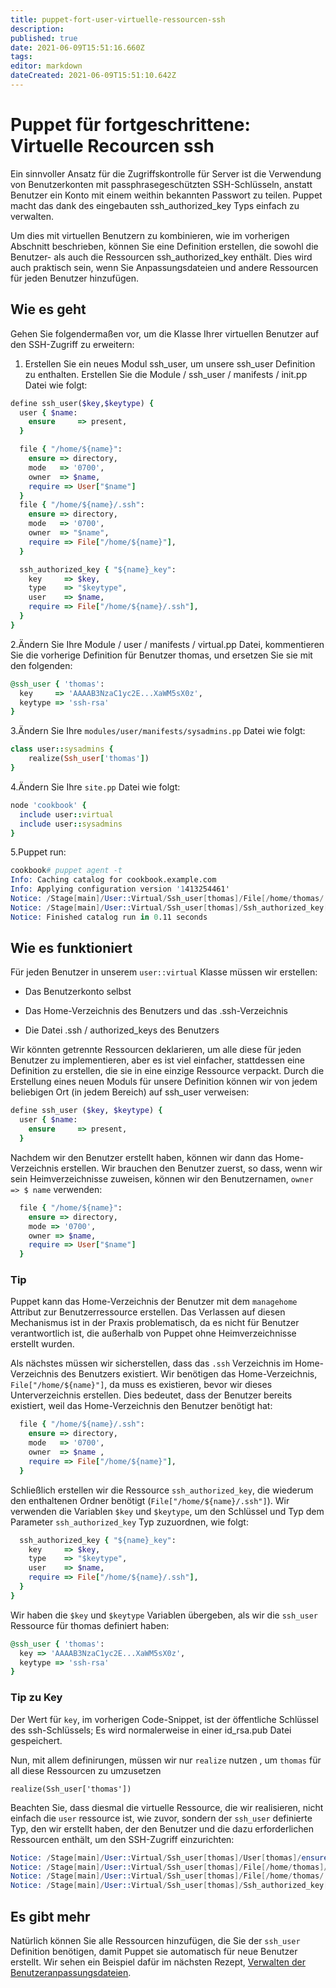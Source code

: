 ```yaml
---
title: puppet-fort-user-virtuelle-ressourcen-ssh
description: 
published: true
date: 2021-06-09T15:51:16.660Z
tags: 
editor: markdown
dateCreated: 2021-06-09T15:51:10.642Z
---
```


# Puppet für fortgeschrittene: Virtuelle Recourcen ssh

Ein sinnvoller Ansatz für die Zugriffskontrolle für Server ist die Verwendung von Benutzerkonten mit passphrasegeschützten SSH-Schlüsseln, anstatt Benutzer ein Konto mit einem weithin bekannten Passwort zu teilen. Puppet macht das dank des eingebauten ssh_authorized_key Typs einfach zu verwalten.

Um dies mit virtuellen Benutzern zu kombinieren, wie im vorherigen Abschnitt beschrieben, können Sie eine Definition erstellen, die sowohl die Benutzer- als auch die Ressourcen ssh_authorized_key enthält. Dies wird auch praktisch sein, wenn Sie Anpassungsdateien und andere Ressourcen für jeden Benutzer hinzufügen.

## Wie es geht

Gehen Sie folgendermaßen vor, um die Klasse Ihrer virtuellen Benutzer auf den SSH-Zugriff zu erweitern:

1. Erstellen Sie ein neues Modul ssh_user, um unsere ssh_user Definition zu enthalten. Erstellen Sie die Module / ssh_user / manifests / init.pp Datei wie folgt:

```ruby
define ssh_user($key,$keytype) {
  user { $name:
    ensure     => present,
  }

  file { "/home/${name}":
    ensure => directory,
    mode   => '0700',
    owner  => $name,
    require => User["$name"]
  }
  file { "/home/${name}/.ssh":
    ensure => directory,
    mode   => '0700',
    owner  => "$name",
    require => File["/home/${name}"],
  }

  ssh_authorized_key { "${name}_key":
    key     => $key,
    type    => "$keytype",
    user    => $name,
    require => File["/home/${name}/.ssh"],
  }
}
```

2.Ändern Sie Ihre Module / user / manifests / virtual.pp Datei, kommentieren Sie die vorherige Definition für Benutzer thomas, und ersetzen Sie sie mit den folgenden:

```ruby
@ssh_user { 'thomas':
  key     => 'AAAAB3NzaC1yc2E...XaWM5sX0z',
  keytype => 'ssh-rsa'
}
```

3.Ändern Sie Ihre `modules/user/manifests/sysadmins.pp` Datei wie folgt:

```ruby
class user::sysadmins {
    realize(Ssh_user['thomas'])
}
```

4.Ändern Sie Ihre `site.pp` Datei wie folgt:

```ruby
node 'cookbook' {
  include user::virtual
  include user::sysadmins
}
```

5.Puppet run:

```s
cookbook# puppet agent -t
Info: Caching catalog for cookbook.example.com
Info: Applying configuration version '1413254461'
Notice: /Stage[main]/User::Virtual/Ssh_user[thomas]/File[/home/thomas/.ssh]/ensure: created
Notice: /Stage[main]/User::Virtual/Ssh_user[thomas]/Ssh_authorized_key[thomas_key]/ensure: created
Notice: Finished catalog run in 0.11 seconds
```

## Wie es funktioniert

Für jeden Benutzer in unserem `user::virtual` Klasse müssen wir erstellen:

* Das Benutzerkonto selbst

* Das Home-Verzeichnis des Benutzers und das .ssh-Verzeichnis

* Die Datei .ssh / authorized_keys des Benutzers

Wir könnten getrennte Ressourcen deklarieren, um alle diese für jeden Benutzer zu implementieren, aber es ist viel einfacher, stattdessen eine Definition zu erstellen, die sie in eine einzige Ressource verpackt. Durch die Erstellung eines neuen Moduls für unsere Definition können wir von jedem beliebigen Ort (in jedem Bereich) auf ssh_user verweisen:

```ruby
define ssh_user ($key, $keytype) {
  user { $name:
    ensure     => present,
  }
```

Nachdem wir den Benutzer erstellt haben, können wir dann das Home-Verzeichnis erstellen. Wir brauchen den Benutzer zuerst, so dass, wenn wir sein Heimverzeichnisse zuweisen, können wir den Benutzernamen, `owner => $ name` verwenden:

```ruby
  file { "/home/${name}":
    ensure => directory,
    mode => '0700',
    owner => $name,
    require => User["$name"]
  }
```

### Tip

Puppet kann das Home-Verzeichnis der Benutzer mit dem `managehome` Attribut zur Benutzerressource erstellen. Das Verlassen auf diesen Mechanismus ist in der Praxis problematisch, da es nicht für Benutzer verantwortlich ist, die außerhalb von Puppet ohne Heimverzeichnisse erstellt wurden.

Als nächstes müssen wir sicherstellen, dass das `.ssh` Verzeichnis im Home-Verzeichnis des Benutzers existiert. Wir benötigen das Home-Verzeichnis, `File["/home/${name}"]`, da muss es existieren, bevor wir dieses Unterverzeichnis erstellen. Dies bedeutet, dass der Benutzer bereits existiert, weil das Home-Verzeichnis den Benutzer benötigt hat:

```ruby
  file { "/home/${name}/.ssh":
    ensure => directory,
    mode   => '0700',
    owner  => $name ,
    require => File["/home/${name}"],
  }
```

Schließlich erstellen wir die Ressource `ssh_authorized_key`, die wiederum den enthaltenen Ordner benötigt (`File["/home/${name}/.ssh"]`). Wir verwenden die Variablen `$key` und `$keytype`, um den Schlüssel und Typ dem Parameter `ssh_authorized_key` Typ zuzuordnen, wie folgt:

```ruby
  ssh_authorized_key { "${name}_key":
    key     => $key,
    type    => "$keytype",
    user    => $name,
    require => File["/home/${name}/.ssh"],
  }
}
```

Wir haben die `$key` und `$keytype` Variablen übergeben, als wir die `ssh_user` Ressource für thomas definiert haben:

```ruby
@ssh_user { 'thomas':
  key => 'AAAAB3NzaC1yc2E...XaWM5sX0z',
  keytype => 'ssh-rsa'
}
```

### Tip zu Key

Der Wert für `key`, im vorherigen Code-Snippet, ist der öffentliche Schlüssel des ssh-Schlüssels; Es wird normalerweise in einer id_rsa.pub Datei gespeichert.

Nun, mit allem definirungen, müssen wir nur `realize` nutzen , um `thomas` für all diese Ressourcen zu umzusetzen

`realize(Ssh_user['thomas'])`

Beachten Sie, dass diesmal die virtuelle Ressource, die wir realisieren, nicht einfach die `user` ressource ist, wie zuvor, sondern der `ssh_user` definierte Typ, den wir erstellt haben, der den Benutzer und die dazu erforderlichen Ressourcen enthält, um den SSH-Zugriff einzurichten:

```s
Notice: /Stage[main]/User::Virtual/Ssh_user[thomas]/User[thomas]/ensure: created
Notice: /Stage[main]/User::Virtual/Ssh_user[thomas]/File[/home/thomas]/ensure: created
Notice: /Stage[main]/User::Virtual/Ssh_user[thomas]/File[/home/thomas/.ssh]/ensure: created
Notice: /Stage[main]/User::Virtual/Ssh_user[thomas]/Ssh_authorized_key[thomas_key]/ensure: created
```

## Es gibt mehr

Natürlich können Sie alle Ressourcen hinzufügen, die Sie der `ssh_user` Definition benötigen, damit Puppet sie automatisch für neue Benutzer erstellt. Wir sehen ein Beispiel dafür im nächsten Rezept, [Verwalten der Benutzeranpassungsdateien](../puppet-fort-user-virtuelle-ressourcen-benutzer-anpassen).